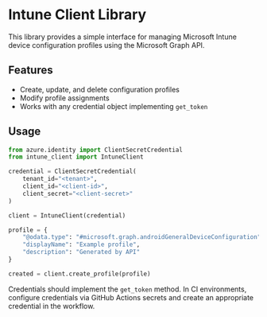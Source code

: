 # Intune Client Library

This library provides a simple interface for managing Microsoft Intune device
configuration profiles using the Microsoft Graph API.

## Features

- Create, update, and delete configuration profiles
- Modify profile assignments
- Works with any credential object implementing `get_token`

## Usage

```python
from azure.identity import ClientSecretCredential
from intune_client import IntuneClient

credential = ClientSecretCredential(
    tenant_id="<tenant>",
    client_id="<client-id>",
    client_secret="<client-secret>"
)

client = IntuneClient(credential)

profile = {
    "@odata.type": "#microsoft.graph.androidGeneralDeviceConfiguration",
    "displayName": "Example profile",
    "description": "Generated by API"
}

created = client.create_profile(profile)
```

Credentials should implement the ``get_token`` method. In
CI environments, configure credentials via GitHub Actions secrets and create an
appropriate credential in the workflow.
